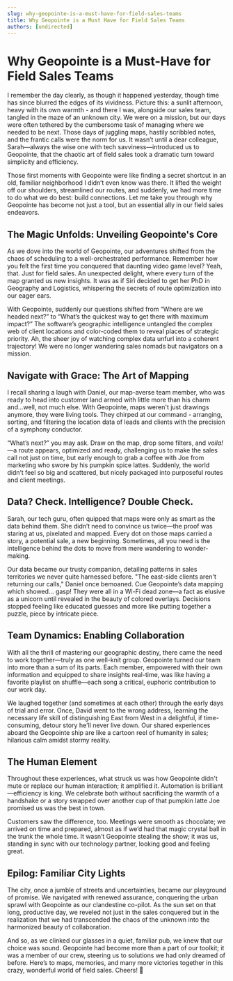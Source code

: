 ```yaml
---
slug: why-geopointe-is-a-must-have-for-field-sales-teams
title: Why Geopointe is a Must Have for Field Sales Teams
authors: [undirected]
---
```



# Why Geopointe is a Must-Have for Field Sales Teams

I remember the day clearly, as though it happened yesterday, though time has since blurred the edges of its vividness. Picture this: a sunlit afternoon, heavy with its own warmth - and there I was, alongside our sales team, tangled in the maze of an unknown city. We were on a mission, but our days were often tethered by the cumbersome task of managing where we needed to be next. Those days of juggling maps, hastily scribbled notes, and the frantic calls were the norm for us. It wasn’t until a dear colleague, Sarah—always the wise one with tech savviness—introduced us to Geopointe, that the chaotic art of field sales took a dramatic turn toward simplicity and efficiency.

Those first moments with Geopointe were like finding a secret shortcut in an old, familiar neighborhood I didn’t even know was there. It lifted the weight off our shoulders, streamlined our routes, and suddenly, we had more time to do what we do best: build connections. Let me take you through why Geopointe has become not just a tool, but an essential ally in our field sales endeavors. 

## The Magic Unfolds: Unveiling Geopointe's Core

As we dove into the world of Geopointe, our adventures shifted from the chaos of scheduling to a well-orchestrated performance. Remember how you felt the first time you conquered that daunting video game level? Yeah, that. Just for field sales. An unexpected delight, where every turn of the map granted us new insights. It was as if Siri decided to get her PhD in Geography and Logistics, whispering the secrets of route optimization into our eager ears.

With Geopointe, suddenly our questions shifted from “Where are we headed next?” to “What’s the quickest way to get there with maximum impact?” The software’s geographic intelligence untangled the complex web of client locations and color-coded them to reveal places of strategic priority. Ah, the sheer joy of watching complex data unfurl into a coherent trajectory! We were no longer wandering sales nomads but navigators on a mission.

## Navigate with Grace: The Art of Mapping

I recall sharing a laugh with Daniel, our map-averse team member, who was ready to head into customer land armed with little more than his charm and...well, not much else. With Geopointe, maps weren't just drawings anymore, they were living tools. They chirped at our command - arranging, sorting, and filtering the location data of leads and clients with the precision of a symphony conductor.

“What’s next?” you may ask. Draw on the map, drop some filters, and *voila!*—a route appears, optimized and ready, challenging us to make the sales call not just on time, but early enough to grab a coffee with Joe from marketing who swore by his pumpkin spice lattes. Suddenly, the world didn’t feel so big and scattered, but nicely packaged into purposeful routes and client meetings.

## Data? Check. Intelligence? Double Check.

Sarah, our tech guru, often quipped that maps were only as smart as the data behind them. She didn’t need to convince us twice—the proof was staring at us, pixelated and mapped. Every dot on those maps carried a story, a potential sale, a new beginning. Sometimes, all you need is the intelligence behind the dots to move from mere wandering to wonder-making.

Our data became our trusty companion, detailing patterns in sales territories we never quite harnessed before. "The east-side clients aren't returning our calls," Daniel once bemoaned. Cue Geopointe’s data mapping which showed... gasp! They were all in a Wi-Fi dead zone—a fact as elusive as a unicorn until revealed in the beauty of colored overlays. Decisions stopped feeling like educated guesses and more like putting together a puzzle, piece by intricate piece.

## Team Dynamics: Enabling Collaboration

With all the thrill of mastering our geographic destiny, there came the need to work together—truly as one well-knit group. Geopointe turned our team into more than a sum of its parts. Each member, empowered with their own information and equipped to share insights real-time, was like having a favorite playlist on shuffle—each song a critical, euphoric contribution to our work day.

We laughed together (and sometimes at each other) through the early days of trial and error. Once, David went to the wrong address, learning the necessary life skill of distinguishing East from West in a delightful, if time-consuming, detour story he'll never live down. Our shared experiences aboard the Geopointe ship are like a cartoon reel of humanity in sales; hilarious calm amidst stormy reality.

## The Human Element

Throughout these experiences, what struck us was how Geopointe didn't mute or replace our human interaction; it amplified it. Automation is brilliant—efficiency is king. We celebrate both without sacrificing the warmth of a handshake or a story swapped over another cup of that pumpkin latte Joe promised us was the best in town.

Customers saw the difference, too. Meetings were smooth as chocolate; we arrived on time and prepared, almost as if we’d had that magic crystal ball in the trunk the whole time. It wasn’t Geopointe stealing the show; it was us, standing in sync with our technology partner, looking good and feeling great.

## Epilog: Familiar City Lights

The city, once a jumble of streets and uncertainties, became our playground of promise. We navigated with renewed assurance, conquering the urban sprawl with Geopointe as our clandestine co-pilot. As the sun set on that long, productive day, we reveled not just in the sales conquered but in the realization that we had transcended the chaos of the unknown into the harmonized beauty of collaboration.

And so, as we clinked our glasses in a quiet, familiar pub, we knew that our choice was sound. Geopointe had become more than a part of our toolkit; it was a member of our crew, steering us to solutions we had only dreamed of before. Here’s to maps, memories, and many more victories together in this crazy, wonderful world of field sales. Cheers! 🍻